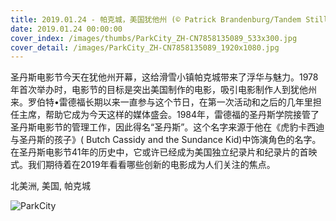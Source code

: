 ```yaml
---
title: 2019.01.24 - 帕克城，美国犹他州 (© Patrick Brandenburg/Tandem Stills + Motion)
date: 2019.01.24 00:00:00
cover_index: /images/thumbs/ParkCity_ZH-CN7858135089_533x300.jpg
cover_detail: /images/ParkCity_ZH-CN7858135089_1920x1080.jpg
---
```


圣丹斯电影节今天在犹他州开幕，这给滑雪小镇帕克城带来了浮华与魅力。1978年首次举办时，电影节的目标是突出美国制作的电影，吸引电影制作人到犹他州来。罗伯特•雷德福长期以来一直参与这个节日，在第一次活动和之后的几年里担任主席，帮助它成为今天这样的媒体盛会。1984年，雷德福的圣丹斯学院接管了圣丹斯电影节的管理工作，因此得名“圣丹斯”。这个名字来源于他在《虎豹卡西迪与圣丹斯的孩子》(
Butch Cassidy and the Sundance Kid)中饰演角色的名字。在圣丹斯电影节41年的历史中，它或许已经成为美国独立纪录片和纪录片的首映式。我们期待着在2019年看看哪些创新的电影成为人们关注的焦点。

北美洲, 美国, 帕克城

![ParkCity](/images/ParkCity_ZH-CN7858135089_1920x1080.jpg)
